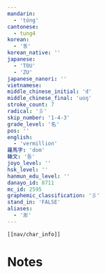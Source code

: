 ```yaml
---
mandarin:
  - 'tóng'
cantonese:
  - tung4
korean:
  - '동'
korean_native: ''
japanese:
  - 'TOU'
  - 'ZU'
japanese_nanori: ''
vietnamese:
middle_chinese_initial: 'd'
middle_chinese_final: 'uoŋ'
stroke_count: 7
radical: '彡'
skip_number: '1-4-3'
grade_level: '名'
pos: ''
english:
  - 'vermillion'
羅馬字: 'dom'
韓文: '돔'
joyo_level: ''
hsk_level: ''
hanmun_edu_level: ''
danayo_id: 8711
mc_id: 2595
graphemic_classification: '彡'
stand_in: 'FALSE'
aliases:
  - '浵'
---
```

```meta-bind-embed
[[nav/char_info]]
```

# Notes
